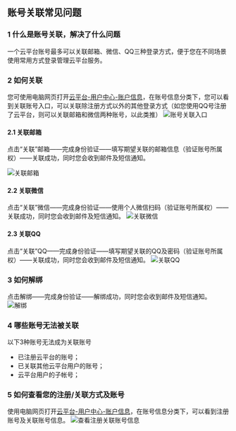 账号关联常见问题
-------------

### 1 什么是账号关联，解决了什么问题
一个云平台账号最多可以关联邮箱、微信、QQ三种登录方式，便于您在不同场景使用常用方式登录管理云平台服务。

### 2 如何关联
您可使用电脑网页打开[云平台-用户中心-账户信息](http://console.tce.fsphere.cn/developer)，在账号信息分类下，您可以看到关联账号入口，可以关联除注册方式以外的其他登录方式（如您使用QQ号注册了云平台，则可以关联邮箱和微信两种账号，以此类推）
![账号关联入口](http://imgcache.tce.fsphere.cn/image/mc.qcloudimg.com/static/img/53242bfe780aa5a6befc837c02ced6a7/rukou.png)

#### 2.1 关联邮箱
点击“关联”邮箱——完成身份验证——填写期望关联的邮箱信息（验证账号所属权）——关联成功，同时您会收到邮件及短信通知。

![关联邮箱](http://imgcache.tce.fsphere.cn/image/mc.qcloudimg.com/static/img/7e8fd72a4f037dc0b50c6ff93797e8fc/mailbox.png)


#### 2.2 关联微信
点击“关联”微信——完成身份验证——使用个人微信扫码（验证账号所属权）——关联成功，同时您会收到邮件及短信通知。
![关联微信](http://imgcache.tce.fsphere.cn/image/mc.qcloudimg.com/static/img/12c0b9aecfd5b499a4db623ae748e936/wechat.png)



#### 2.3 关联QQ
点击“关联”QQ——完成身份验证——填写期望关联的QQ及密码（验证账号所属权）——关联成功，同时您会收到邮件及短信通知。
![关联QQ](http://imgcache.tce.fsphere.cn/image/mc.qcloudimg.com/static/img/90d126897bb878ea1d79d0b4cc0e5d8c/QQ.png)

### 3 如何解绑
点击解绑——完成身份验证——解绑成功，同时您会收到邮件及短信通知。
![解绑](http://imgcache.tce.fsphere.cn/image/mc.qcloudimg.com/static/img/20304c98f4d54991c64b74213f87979f/jiebang.png)


### 4 哪些账号无法被关联
以下3种账号无法成为关联账号
- 已注册云平台的账号；
- 已关联其他云平台用户的账号；
- 云平台用户的子帐号；


### 5 如何查看您的注册/关联方式及账号
使用电脑网页打开[云平台-用户中心-账户信息](http://console.tce.fsphere.cn/developer)，在账号信息分类下，可以看到注册账号及关联账号信息。
![查看注册关联账号信息](http://imgcache.tce.fsphere.cn/image/mc.qcloudimg.com/static/img/c000724d79003a0eb61a006347d0fa25/chakan.png)

